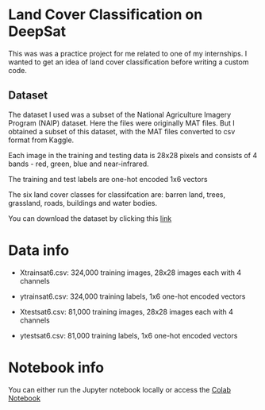 # Land Cover Classification on DeepSat

This was was a practice project for me related to one of my internships. I wanted to get an idea of land cover classification before writing a custom code. 

## Dataset

The dataset I used was a subset of the National Agriculture Imagery Program (NAIP) dataset. Here the files were originally MAT files. But I obtained a subset of this dataset, with the MAT files converted to csv format from Kaggle.

Each image in the training and testing data is 28x28 pixels and consists of 4 bands - red, green, blue and near-infrared.

The training and test labels are one-hot encoded 1x6 vectors

The six land cover classes for classifcation are:  barren land, trees, grassland, roads, buildings and water bodies.

You can download the dataset by clicking this [link](https://www.kaggle.com/crawford/deepsat-sat6/download)

# Data info

- Xtrainsat6.csv: 324,000 training images, 28x28 images each with 4 channels

- ytrainsat6.csv: 324,000 training labels, 1x6 one-hot encoded vectors

- Xtestsat6.csv: 81,000 training images, 28x28 images each with 4 channels

- ytestsat6.csv: 81,000 training labels, 1x6 one-hot encoded vectors


# Notebook info

You can either run the Jupyter notebook locally or access the [Colab Notebook](https://colab.research.google.com/drive/1eGd28VqK8yOwkPwT8oJ2EjR5NFGENG97?usp=sharing)